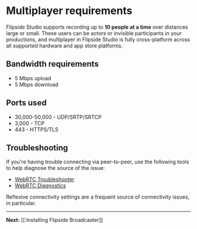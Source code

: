 # Multiplayer requirements

Flipside Studio supports recording up to **10 people at a time** over distances large or small. These users can be actors or invisible participants in your productions, and multiplayer in Flipside Studio is fully cross-platform across all supported hardware and app store platforms.

## Bandwidth requirements

- 5 Mbps upload
- 5 Mbps download

## Ports used

- 30,000-50,000 - UDP/SRTP/SRTCP
- 3,000 - TCP
- 443 - HTTPS/TLS

## Troubleshooting

If you're having trouble connecting via peer-to-peer, use the following tools to help diagnose the source of the issue:

- [WebRTC Troubleshooter](https://test.webrtc.org/)
- [WebRTC Diagnostics](https://networktest.twilio.com/)

Reflexive connectivity settings are a frequent source of connectivity issues, in particular.

---

**Next:** [[:Installing Flipside Broadcaster]]
